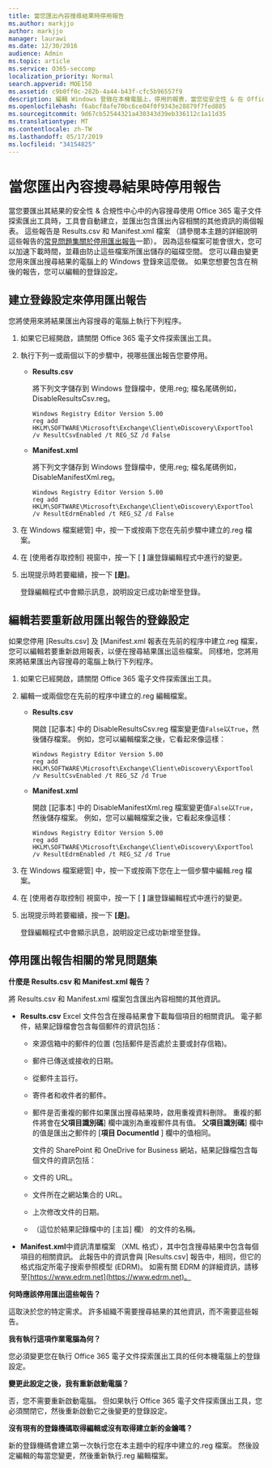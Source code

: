 ```yaml
---
title: 當您匯出內容搜尋結果時停用報告
ms.author: markjjo
author: markjjo
manager: laurawi
ms.date: 12/30/2016
audience: Admin
ms.topic: article
ms.service: O365-seccomp
localization_priority: Normal
search.appverid: MOE150
ms.assetid: c9b0ff0c-282b-4a44-b43f-cfc5b96557f9
description: 編輯 Windows 登錄在本機電腦上，停用的報表，當您從安全性 & 在 Office 365 的合規性中心匯出內容搜尋的結果。 停用這些報告可加速下載時間，並將儲存的磁碟空間。
ms.openlocfilehash: f6abcf8afe70bc6ce04f0f9343e28879f7fed885
ms.sourcegitcommit: 9d67cb52544321a430343d39eb336112c1a11d35
ms.translationtype: MT
ms.contentlocale: zh-TW
ms.lasthandoff: 05/17/2019
ms.locfileid: "34154825"
---
```

# <a name="disable-reports-when-you-export-content-search-results"></a>當您匯出內容搜尋結果時停用報告

當您要匯出其結果的安全性 & 合規性中心中的內容搜尋使用 Office 365 電子文件探索匯出工具時，工具會自動建立，並匯出包含匯出內容相關的其他資訊的兩個報表。 這些報告是 Results.csv 和 Manifest.xml 檔案 （請參閱本主題的詳細說明這些報告的[常見問題集關於停用匯出報告](#frequently-asked-questions-about-disabling-export-reports)一節）。 因為這些檔案可能會很大，您可以加速下載時間，並藉由防止這些檔案所匯出儲存的磁碟空間。 您可以藉由變更您用來匯出搜尋結果的電腦上的 Windows 登錄來這麼做。 如果您想要包含在稍後的報告，您可以編輯的登錄設定。 
  
## <a name="create-registry-settings-to-disable-the-export-reports"></a>建立登錄設定來停用匯出報告

您將使用來將結果匯出內容搜尋的電腦上執行下列程序。
  
1. 如果它已經開啟，請關閉 Office 365 電子文件探索匯出工具。
    
2. 執行下列一或兩個以下的步驟中，視哪些匯出報告您要停用。
    
    - **Results.csv**
    
      將下列文字儲存到 Windows 登錄檔中，使用.reg; 檔名尾碼例如，DisableResultsCsv.reg。
    
      ```
      Windows Registry Editor Version 5.00
      reg add HKLM\SOFTWARE\Microsoft\Exchange\Client\eDiscovery\ExportTool /v ResultCsvEnabled /t REG_SZ /d False 
      ```

    - **Manifest.xml**
    
      將下列文字儲存到 Windows 登錄檔中，使用.reg; 檔名尾碼例如，DisableManifestXml.reg。
    
      ```
      Windows Registry Editor Version 5.00
      reg add HKLM\SOFTWARE\Microsoft\Exchange\Client\eDiscovery\ExportTool /v ResultEdrmEnabled /t REG_SZ /d False 
      ```

3. 在 Windows 檔案總管] 中，按一下或按兩下您在先前步驟中建立的.reg 檔案。
    
4. 在 [使用者存取控制] 視窗中，按一下 [ **]** 讓登錄編輯程式中進行的變更。 
    
5. 出現提示時若要繼續，按一下 **[是]**。
    
    登錄編輯程式中會顯示訊息，說明設定已成功新增至登錄。
  
## <a name="edit-registry-settings-to-re-enable-the-export-reports"></a>編輯若要重新啟用匯出報告的登錄設定

如果您停用 [Results.csv] 及 [Manifest.xml 報表在先前的程序中建立.reg 檔案，您可以編輯若要重新啟用報表，以便在搜尋結果匯出這些檔案。 同樣地，您將用來將結果匯出內容搜尋的電腦上執行下列程序。
  
1. 如果它已經開啟，請關閉 Office 365 電子文件探索匯出工具。
    
2. 編輯一或兩個您在先前的程序中建立的.reg 編輯檔案。
    
    - **Results.csv**
    
        開啟 [記事本] 中的 DisableResultsCsv.reg 檔案變更值`False`以`True`，然後儲存檔案。 例如，您可以編輯檔案之後，它看起來像這樣：
    
        ```
        Windows Registry Editor Version 5.00
      reg add HKLM\SOFTWARE\Microsoft\Exchange\Client\eDiscovery\ExportTool /v ResultCsvEnabled /t REG_SZ /d True
        ```

    - **Manifest.xml**
    
        開啟 [記事本] 中的 DisableManifestXml.reg 檔案變更值`False`以`True`，然後儲存檔案。 例如，您可以編輯檔案之後，它看起來像這樣：
    
      ```
      Windows Registry Editor Version 5.00
      reg add HKLM\SOFTWARE\Microsoft\Exchange\Client\eDiscovery\ExportTool /v ResultEdrmEnabled /t REG_SZ /d True
      ```

3. 在 Windows 檔案總管] 中，按一下或按兩下您在上一個步驟中編輯.reg 檔案。
    
4. 在 [使用者存取控制] 視窗中，按一下 [ **]** 讓登錄編輯程式中進行的變更。 
    
5. 出現提示時若要繼續，按一下 **[是]**。
    
    登錄編輯程式中會顯示訊息，說明設定已成功新增至登錄。
  
## <a name="frequently-asked-questions-about-disabling-export-reports"></a>停用匯出報告相關的常見問題集
<a name="faqs"> </a>

 **什麼是 Results.csv 和 Manifest.xml 報告？**
  
將 Results.csv 和 Manifest.xml 檔案包含匯出內容相關的其他資訊。
  
- **Results.csv** Excel 文件包含在搜尋結果會下載每個項目的相關資訊。 電子郵件，結果記錄檔會包含每個郵件的資訊包括： 
    
  - 來源信箱中的郵件的位置 (包括郵件是否處於主要或封存信箱)。
    
  - 郵件已傳送或接收的日期。
    
  - 從郵件主旨行。
    
  - 寄件者和收件者的郵件。
    
  - 郵件是否重複的郵件如果匯出搜尋結果時，啟用重複資料刪除。 重複的郵件將會在**父項目識別碼**] 欄中識別為重複郵件具有值。 **父項目識別碼**] 欄中的值是匯出之郵件的 [**項目 DocumentId** ] 欄中的值相同。 
    
    文件的 SharePoint 和 OneDrive for Business 網站，結果記錄檔包含每個文件的資訊包括：
    
  - 文件的 URL。
    
  - 文件所在之網站集合的 URL。
    
  - 上次修改文件的日期。
    
  - （這位於結果記錄檔中的 [主旨] 欄） 的文件的名稱。
    
- **Manifest.xml**中資訊清單檔案 （XML 格式），其中包含搜尋結果中包含每個項目的相關資訊。 此報告中的資訊會與 [Results.csv] 報告中，相同，但它的格式指定所電子搜索參照模型 (EDRM)。 如需有關 EDRM 的詳細資訊，請移至[https://www.edrm.net](https://www.edrm.net)。
    
 **何時應該停用匯出這些報告？**
  
這取決於您的特定需求。 許多組織不需要搜尋結果的其他資訊，而不需要這些報告。
  
 **我有執行這項作業電腦為何？**
  
 您必須變更您在執行 Office 365 電子文件探索匯出工具的任何本機電腦上的登錄設定。 
  
 **變更此設定之後，我有重新啟動電腦？**
  
否，您不需要重新啟動電腦。 但如果執行 Office 365 電子文件探索匯出工具，您必須關閉它，然後重新啟動它之後變更的登錄設定。
  
 **沒有現有的登錄機碼取得編輯或沒有取得建立新的金鑰嗎？**
  
新的登錄機碼會建立第一次執行您在本主題中的程序中建立的.reg 檔案。 然後設定編輯的每當您變更，然後重新執行.reg 編輯檔案。
